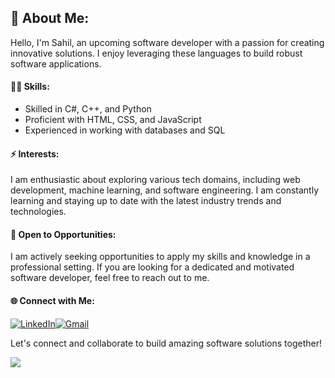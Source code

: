 ## 👋 About Me:

Hello, I'm Sahil, an upcoming software developer with a passion for creating innovative solutions. I enjoy leveraging these languages to build robust software applications.

#### 👨‍💻 **Skills:**
- Skilled in C#, C++, and Python
- Proficient with HTML, CSS, and JavaScript
- Experienced in working with databases and SQL

#### ⚡ **Interests:**
I am enthusiastic about exploring various tech domains, including web development, machine learning, and software engineering. I am constantly learning and staying up to date with the latest industry trends and technologies.

#### 💼 **Open to Opportunities:**
I am actively seeking opportunities to apply my skills and knowledge in a professional setting. If you are looking for a dedicated and motivated software developer, feel free to reach out to me.

#### 🌐 **Connect with Me:**

[![LinkedIn](https://img.icons8.com/color/48/000000/linkedin.png)](https://www.linkedin.com/in/SahilSingh021/)[![Gmail](https://img.icons8.com/fluency/48/000000/gmail.png)](mailto:sahilsingh.preet21@gmail.com)


Let's connect and collaborate to build amazing software solutions together! 

![](https://komarev.com/ghpvc/?username=SahilSingh021)

